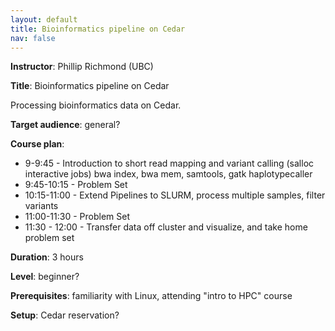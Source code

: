 ```yaml
---
layout: default
title: Bioinformatics pipeline on Cedar
nav: false
---
```


**Instructor**: Phillip Richmond (UBC)

**Title**: Bioinformatics pipeline on Cedar

Processing bioinformatics data on Cedar.

**Target audience**: general?

**Course plan**:

* 9-9:45 - Introduction to short read mapping and variant calling (salloc interactive jobs) bwa index,
  bwa mem, samtools, gatk haplotypecaller
* 9:45-10:15 - Problem Set
* 10:15-11:00 - Extend Pipelines to SLURM, process multiple samples, filter variants
* 11:00-11:30 - Problem Set
* 11:30 - 12:00 - Transfer data off cluster and visualize, and take home problem set

**Duration**: 3 hours

**Level**: beginner?

**Prerequisites**: familiarity with Linux, attending "intro to HPC" course

**Setup**: Cedar reservation?

<!-- - ask if Philip covers snakemake; if not, Jamie could look into teaching it using hpc-python materials -->
